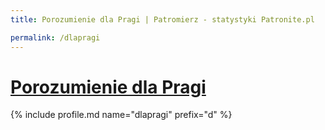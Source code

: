 ```yaml
---
title: Porozumienie dla Pragi | Patromierz - statystyki Patronite.pl

permalink: /dlapragi
---
```


# [Porozumienie dla Pragi](https://patronite.pl/dlapragi)

{% include profile.md name="dlapragi" prefix="d" %}
